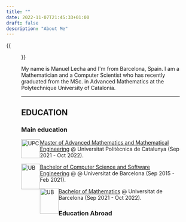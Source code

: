 ```yaml
---
title: ""
date: 2022-11-07T21:45:33+01:00
draft: false
description: "About Me" 
---
```


{{<figure src="/roundme.png" alt="This is how I look like" position="center" height="200px" width="200px">}} 

My name is Manuel Lecha and I'm from Barcelona, Spain. I am a Mathematician and a Computer Scientist who has recently graduated from the MSc. in Advanced Mathematics at the Polytechnique University of Catalonia. 

<hr>

## EDUCATION

### Main education

<img src="/UPC.png" alt="UPC" position="center" style="height:50px; width:50px; float: left;"> [Master of Advanced Mathematics and Mathematical Engineering](https://mamme.masters.upc.edu/en/) @ Universitat Politècnica de Catalunya (Sep 2021 - Oct 2022).

<img src="/UB.png" alt="UB" position="center" style="height:68px; width:50px; float: left;"> [Bachelor of Computer Science and Software Engineering](https://mamme.masters.upc.edu/en/) @ @ Universitat de Barcelona (Sep 2015 - Feb 2021).

<img src="/UB.png" alt="UB" position="center" style="height:68px; width:50px; float: left;"> [Bachelor of Mathematics](https://mamme.masters.upc.edu/en/) @ Universitat de Barcelona (Sep 2021 - Oct 2022).


### Education Abroad